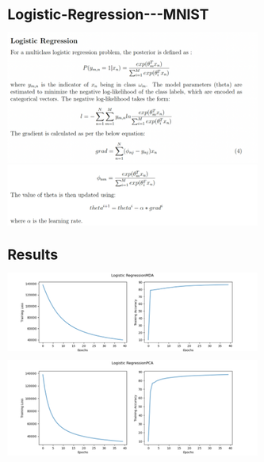 # Logistic-Regression---MNIST
![alt text](https://github.com/saurabhp369/Logistic-Regression---MNIST/blob/main/plots/Screenshot%202023-02-03%20at%208.38.02%20PM.png)
![alt text](https://github.com/saurabhp369/Logistic-Regression---MNIST/blob/main/plots/Screenshot%202023-02-03%20at%208.42.50%20PM.png)

# Results
![alt text](https://github.com/saurabhp369/Logistic-Regression---MNIST/blob/main/plots/lr_mda.png)

![alt text](https://github.com/saurabhp369/Logistic-Regression---MNIST/blob/main/plots/lr_pca.png)
